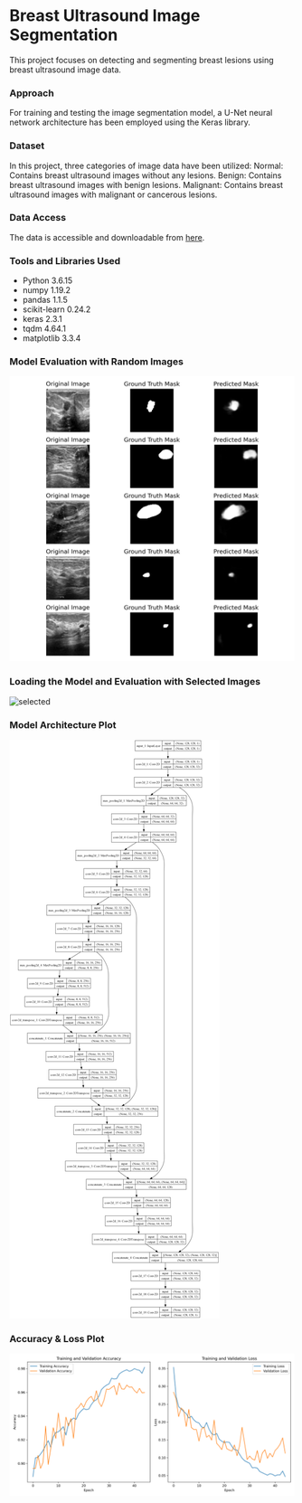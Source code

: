 # Breast Ultrasound Image Segmentation
This project focuses on detecting and segmenting breast lesions using breast ultrasound image data.
### Approach
For training and testing the image segmentation model, a U-Net neural network architecture has been employed using the Keras library.
### Dataset
In this project, three categories of image data have been utilized:
Normal: Contains breast ultrasound images without any lesions.
Benign: Contains breast ultrasound images with benign lesions.
Malignant: Contains breast ultrasound images with malignant or cancerous lesions.
### Data Access
The data is accessible and downloadable from [here](https://www.kaggle.com/datasets/aryashah2k/breast-ultrasound-images-dataset).
### Tools and Libraries Used
- Python 3.6.15
- numpy 1.19.2
- pandas 1.1.5
- scikit-learn 0.24.2
- keras 2.3.1
- tqdm 4.64.1
- matplotlib 3.3.4
### Model Evaluation with Random Images
![images](https://github.com/mohammadhosseinparsaei/Breast-Ultrasound-Image-Segmentation/blob/main/evaluation.png)
### Loading the Model and Evaluation with Selected Images
![selected](https://github.com/mohammadhosseinparsaei/Breast-Ultrasound-Image-Segmentation/blob/main/selected_images.png)
### Model Architecture Plot
![Architecture](https://github.com/mohammadhosseinparsaei/Breast-Ultrasound-Image-Segmentation/blob/main/model_architecture_plot.png)
### Accuracy & Loss Plot
![Accuracy & Loss plot](https://github.com/mohammadhosseinparsaei/Breast-Ultrasound-Image-Segmentation/blob/main/accuracy_loss_plot.png)
